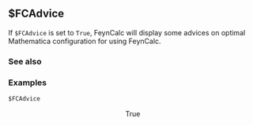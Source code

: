 ##  $FCAdvice

If `$FCAdvice` is set to `True`, FeynCalc will display some advices on optimal Mathematica configuration for using FeynCalc.

### See also

### Examples

```mathematica
$FCAdvice
```

$$\text{True}$$